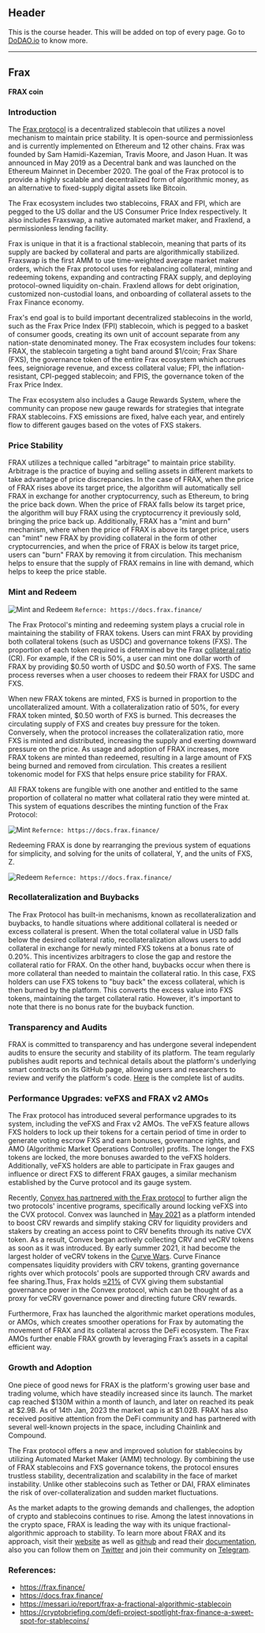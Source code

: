 ## Header
This is the course header. This will be added on top of every page. Go to [DoDAO.io](https://www.dodao.io) to know more.

 ---
 
 ## Frax
 
 **FRAX coin**        
### Introduction

The [Frax protocol](https://frax.finance/) is a decentralized stablecoin that utilizes a novel mechanism to maintain price stability. It is open-source and permissionless and is currently implemented on Ethereum and 12 other chains. Frax was founded by Sam Hamidi-Kazemian, Travis Moore, and Jason Huan. It was announced in May 2019 as a Decentral bank and was launched on the Ethereum Mainnet in December 2020. The goal of the Frax protocol is to provide a highly scalable and decentralized form of algorithmic money, as an alternative to fixed-supply digital assets like Bitcoin.


The Frax ecosystem includes two stablecoins, FRAX and FPI, which are pegged to the US dollar and the US Consumer Price Index respectively. It also includes Fraxswap, a native automated market maker, and Fraxlend, a permissionless lending facility.


Frax is unique in that it is a fractional stablecoin, meaning that parts of its supply are backed by collateral and parts are algorithmically stabilized. Fraxswap is the first AMM to use time-weighted average market maker orders, which the Frax protocol uses for rebalancing collateral, minting and redeeming tokens, expanding and contracting FRAX supply, and deploying protocol-owned liquidity on-chain. Fraxlend allows for debt origination, customized non-custodial loans, and onboarding of collateral assets to the Frax Finance economy.


Frax's end goal is to build important decentralized stablecoins in the world, such as the Frax Price Index (FPI) stablecoin, which is pegged to a basket of consumer goods, creating its own unit of account separate from any nation-state denominated money. The Frax ecosystem includes four tokens: FRAX, the stablecoin targeting a tight band around $1/coin; Frax Share (FXS), the governance token of the entire Frax ecosystem which accrues fees, seigniorage revenue, and excess collateral value; FPI, the inflation-resistant, CPI-pegged stablecoin; and FPIS, the governance token of the Frax Price Index.


The Frax ecosystem also includes a Gauge Rewards System, where the community can propose new gauge rewards for strategies that integrate FRAX stablecoins. FXS emissions are fixed, halve each year, and entirely flow to different gauges based on the votes of FXS stakers.


### Price Stability


FRAX utilizes a technique called "arbitrage" to maintain price stability. Arbitrage is the practice of buying and selling assets in different markets to take advantage of price discrepancies. In the case of FRAX, when the price of FRAX rises above its target price, the algorithm will automatically sell FRAX in exchange for another cryptocurrency, such as Ethereum, to bring the price back down. When the price of FRAX falls below its target price, the algorithm will buy FRAX using the cryptocurrency it previously sold, bringing the price back up. Additionally, FRAX has a "mint and burn" mechanism, where when the price of FRAX is above its target price, users can "mint" new FRAX by providing collateral in the form of other cryptocurrencies, and when the price of FRAX is below its target price, users can "burn" FRAX by removing it from circulation. This mechanism helps to ensure that the supply of FRAX remains in line with demand, which helps to keep the price stable.


### Mint and Redeem

![Mint and Redeem](https://github.com/DoDAO-io/stable-coins-course/blob/959308058d7b56bc3dab215b5d03d945572e1dc7/images/mint_redeem.png?raw=true)
`Refernce: https://docs.frax.finance/`

The Frax Protocol's minting and redeeming system plays a crucial role in maintaining the stability of FRAX tokens. Users can mint FRAX by providing both collateral tokens (such as USDC) and governance tokens (FXS). The proportion of each token required is determined by the Frax [collateral ratio](https://docs.frax.finance/price-stability#collateral-ratio) (CR). For example, if the CR is 50%, a user can mint one dollar worth of FRAX by providing $0.50 worth of USDC and $0.50 worth of FXS. The same process reverses when a user chooses to redeem their FRAX for USDC and FXS.


When new FRAX tokens are minted, FXS is burned in proportion to the uncollateralized amount. With a collateralization ratio of 50%, for every FRAX token minted, $0.50 worth of FXS is burned. This decreases the circulating supply of FXS and creates buy pressure for the token. Conversely, when the protocol increases the collateralization ratio, more FXS is minted and distributed, increasing the supply and exerting downward pressure on the price. As usage and adoption of FRAX increases, more FRAX tokens are minted than redeemed, resulting in a large amount of FXS being burned and removed from circulation. This creates a resilient tokenomic model for FXS that helps ensure price stability for FRAX.


All FRAX tokens are fungible with one another and entitled to the same proportion of collateral no matter what collateral ratio they were minted at. This system of equations describes the minting function of the Frax Protocol:

![Mint](https://github.com/DoDAO-io/stable-coins-course/blob/959308058d7b56bc3dab215b5d03d945572e1dc7/images/mint.png?raw=true)
`Refernce: https://docs.frax.finance/`


Redeeming FRAX is done by rearranging the previous system of equations for simplicity, and solving for the units of collateral, Y, and the units of FXS, Z.

![Redeem](https://github.com/DoDAO-io/stable-coins-course/blob/959308058d7b56bc3dab215b5d03d945572e1dc7/images/redeem.png?raw=true)
`Refernce: https://docs.frax.finance/`


### Recollateralization and Buybacks


The Frax Protocol has built-in mechanisms, known as recollateralization and buybacks, to handle situations where additional collateral is needed or excess collateral is present. When the total collateral value in USD falls below the desired collateral ratio, recollateralization allows users to add collateral in exchange for newly minted FXS tokens at a bonus rate of 0.20%. This incentivizes arbitragers to close the gap and restore the collateral ratio for FRAX. On the other hand, buybacks occur when there is more collateral than needed to maintain the collateral ratio. In this case, FXS holders can use FXS tokens to "buy back" the excess collateral, which is then burned by the platform. This converts the excess value into FXS tokens, maintaining the target collateral ratio. However, it's important to note that there is no bonus rate for the buyback function.


### Transparency and Audits


FRAX is committed to transparency and has undergone several independent audits to ensure the security and stability of its platform. The team regularly publishes audit reports and technical details about the platform's underlying smart contracts on its GitHub page, allowing users and researchers to review and verify the platform's code. [Here](https://docs.frax.finance/other/audits) is the complete list of audits.


### Performance Upgrades: veFXS and FRAX v2 AMOs


The Frax protocol has introduced several performance upgrades to its system, including the veFXS and Frax v2 AMOs. The veFXS feature allows FXS holders to lock up their tokens for a certain period of time in order to generate voting escrow FXS and earn bonuses, governance rights, and AMO (Algorithmic Market Operations Controller) profits. The longer the FXS tokens are locked, the more bonuses awarded to the veFXS holders. Additionally, veFXS holders are able to participate in Frax gauges and influence or direct FXS to different FRAX gauges, a similar mechanism established by the Curve protocol and its gauge system.


Recently, [Convex has partnered with the Frax protocol](https://convexfinance.medium.com/december-update-protocol-expansion-cvx-eth-incentive-migration-2c9327b48259#0a3b) to further align the two protocols' incentive programs, specifically around locking veFXS into the CVX protocol. Convex was launched in [May 2021](https://convexfinance.medium.com/convex-finance-pre-launch-announcement-3630b2a428d0) as a platform intended to boost CRV rewards and simplify staking CRV for liquidity providers and stakers by creating an access point to CRV benefits through its native CVX token. As a result, Convex began actively collecting CRV and veCRV tokens as soon as it was introduced. By early summer 2021, it had become the largest holder of veCRV tokens in the [Curve Wars](https://medium.com/bityard/the-curve-wars-explained-2c4e9594617). Curve Finance compensates liquidity providers with CRV tokens, granting governance rights over which protocols' pools are supported through CRV awards and fee sharing.Thus, Frax holds [≈21%](https://daocvx.com/) of CVX giving them substantial governance power in the Convex protocol, which can be thought of as a proxy for veCRV governance power and directing future CRV rewards.


Furthermore, Frax has launched the algorithmic market operations modules, or AMOs, which creates smoother operations for Frax by automating the movement of FRAX and its collateral across the DeFi ecosystem. The Frax AMOs further enable FRAX growth by leveraging Frax’s assets in a capital efficient way.


### Growth and Adoption


One piece of good news for FRAX is the platform's growing user base and trading volume, which have steadily increased since its launch. The market cap reached $130M within a month of launch, and later on reached its peak at $2.9B. As of 14th Jan, 2023 the market cap is at $1.02B. FRAX has also received positive attention from the DeFi community and has partnered with several well-known projects in the space, including Chainlink and Compound.


The Frax protocol offers a new and improved solution for stablecoins by utilizing Automated Market Maker (AMM) technology. By combining the use of FRAX stablecoins and FXS governance tokens, the protocol ensures trustless stability, decentralization and scalability in the face of market instability. Unlike other stablecoins such as Tether or DAI, FRAX eliminates the risk of over-collateralization and sudden market fluctuations.


As the market adapts to the growing demands and challenges, the adoption of crypto and stablecoins continues to rise. Among the latest innovations in the crypto space, FRAX is leading the way with its unique fractional-algorithmic approach to stability. To learn more about FRAX and its approach, visit their [website](https://frax.finance/) as well as [github](https://github.com/FraxFinance) and read their [documentation](https://docs.frax.finance/v/en/), also you can follow them on [Twitter](https://twitter.com/fraxfinance) and join their community on [Telegram](https://t.me/fraxfinance).


### References:


-  https://frax.finance/
-  https://docs.frax.finance/
-  https://messari.io/report/frax-a-fractional-algorithmic-stablecoin
-  https://cryptobriefing.com/defi-project-spotlight-frax-finance-a-sweet-spot-for-stablecoins/
 
 
